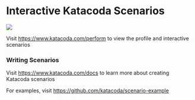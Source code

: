 # Interactive Katacoda Scenarios

[![](http://shields.katacoda.com/katacoda/perform/count.svg)](https://www.katacoda.com/perform "Get your profile on Katacoda.com")

Visit https://www.katacoda.com/perform to view the profile and interactive scenarios

### Writing Scenarios
Visit https://www.katacoda.com/docs to learn more about creating Katacoda scenarios

For examples, visit https://github.com/katacoda/scenario-example
